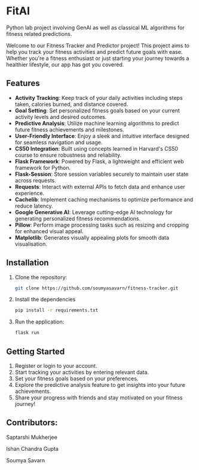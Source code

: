 # FitAI
Python lab project involving GenAI as well as classical ML algorithms for fitness related predictions.

Welcome to our Fitness Tracker and Predictor project! This project aims to help you track your fitness activities and predict future goals with ease. Whether you're a fitness enthusiast or just starting your journey towards a healthier lifestyle, our app has got you covered.

Features
--------
- **Activity Tracking**: Keep track of your daily activities including steps taken, calories burned, and distance covered.
- **Goal Setting**: Set personalized fitness goals based on your current activity levels and desired outcomes.
- **Predictive Analysis**: Utilize machine learning algorithms to predict future fitness achievements and milestones.
- **User-Friendly Interface**: Enjoy a sleek and intuitive interface designed for seamless navigation and usage.
- **CS50 Integration**: Built using concepts learned in Harvard's CS50 course to ensure robustness and reliability.
- **Flask Framework**: Powered by Flask, a lightweight and efficient web framework for Python.
- **Flask-Session**: Store session variables securely to maintain user state across requests.
- **Requests**: Interact with external APIs to fetch data and enhance user experience.
- **Cachelib**: Implement caching mechanisms to optimize performance and reduce latency.
- **Google Generative AI**: Leverage cutting-edge AI technology for generating personalized fitness recommendations.
- **Pillow**: Perform image processing tasks such as resizing and cropping for enhanced visual appeal.
- **Matplotlib**: Generates visually appealing plots for smooth data visualisation.

Installation
------------
1. Clone the repository:
   ```bash
   git clone https://github.com/soumyasavarn/fitness-tracker.git

2. Install the dependencies
    ```bash
    pip install -r requirements.txt

3. Run the application:
    ```bash
    flask run

Getting Started
----------------
1. Register or login to your account.
2. Start tracking your activities by entering relevant data.
3. Set your fitness goals based on your preferences.
4. Explore the predictive analysis feature to get insights into your future achievements.
5. Share your progress with friends and stay motivated on your fitness journey!

Contributors:
-------------
Saptarshi Mukherjee

Ishan Chandra Gupta

Soumya Savarn
